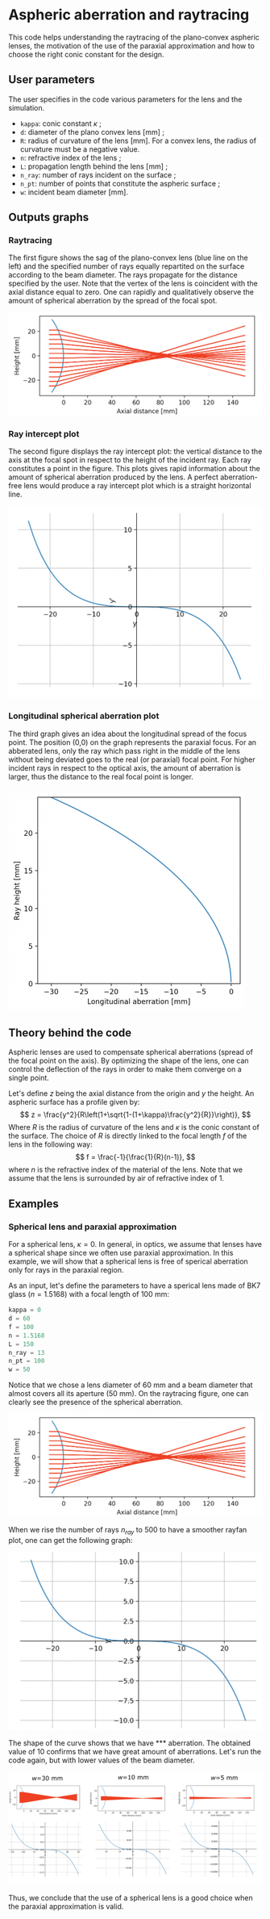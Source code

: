 # Aspheric aberration and raytracing

This code helps understanding the raytracing of the plano-convex aspheric lenses, the motivation of the use of the paraxial approximation and how to choose the right conic constant for the design.

## User parameters

The user specifies in the code various parameters for the lens and the simulation.

- `kappa`: conic constant $\kappa$ ;
- `d`: diameter of the plano convex lens [mm] ;
- `R`: radius of curvature of the lens [mm]. For a convex lens, the radius of curvature must be a negative value.
- `n`: refractive index of the lens ;
- `L`: propagation length behind the lens [mm] ;
- `n_ray`: number of rays incident on the surface ;
- `n_pt`: number of points that constitute the aspheric surface ;
- `w`: incident beam diameter [mm].



## Outputs graphs

### Raytracing

The first figure shows the sag of the plano-convex lens (blue line on the left) and the specified number of rays equally repartited on the surface according to the beam diameter. The rays propagate for the distance specified by the user. Note that the vertex of the lens is coincident with the axial distance equal to zero. One can rapidly and qualitatively observe the amount of spherical aberration by the spread of the focal spot.

<img src="images/raytracing_spheric.png" alt="raytracing_spheric" style="zoom:50%;" />



### Ray intercept plot

The second figure displays the ray intercept plot: the vertical distance to the axis at the focal spot in respect to the height of the incident ray. Each ray constitutes a point in the figure. This plots gives rapid information about the amount of spherical aberration produced by the lens. A perfect aberration-free lens would produce a ray intercept plot which is a straight horizontal line. 

<img src="images/rayfanplot.png" alt="rayfanplot" style="zoom:50%;" />

### Longitudinal spherical aberration plot

The third graph gives an idea about the longitudinal spread of the focus point. The position (0,0) on the graph represents the paraxial focus. For an abberated lens, only the ray which pass right in the middle of the lens without being deviated goes to the real (or paraxial) focal point. For higher incident rays in respect to the optical axis, the amount of aberration is larger, thus the distance to the real focal point is longer.

### <img src="images/longitudinal_aberration.png" alt="longitudinal_aberration" style="zoom:50%;" /> 

## Theory behind the code

Aspheric lenses are used to compensate spherical aberrations (spread of the focal point on the axis). By optimizing the shape of the lens, one can control the deflection of the rays in order to make them converge on a single point. 

Let's define $z$ being the axial distance from the origin and $y$ the height. An aspheric surface has a profile given by:
$$
z = \frac{y^2}{R\left(1+\sqrt{1-(1+\kappa)\frac{y^2}{R}}\right)},
$$
Where $R$ is the radius of curvature of the lens and $\kappa$ is the conic constant of the surface. The choice of $R$ is directly linked to the focal length $f$ of the lens in the following way:
$$
f = \frac{-1}{\frac{1}{R}(n-1)},
$$
where $n$ is the refractive index of the material of the lens. Note that we assume that the lens is surrounded by air of refractive index of 1. 



## Examples

### Spherical lens and paraxial approximation

For a spherical lens, $\kappa=0$. In general, in optics, we assume that lenses have a spherical shape since we often use paraxial approximation. In this example, we will show that a spherical lens is free of sperical aberration only for rays in the paraxial region. 

As an input, let's define the parameters to have a sperical lens made of BK7 glass ($n=1.5168$) with a focal length of 100 mm:

```python
kappa = 0
d = 60
f = 100
n = 1.5168
L = 150
n_ray = 13
n_pt = 100
w = 50
```

Notice that we chose a lens diameter of 60 mm and a beam diameter that almost covers all its aperture (50 mm). On the raytracing figure, one can clearly see the presence of the spherical aberration.

<img src="images/raytracing_spheric.png" alt="raytracing_spheric" style="zoom:50%;" />



When we rise the number of rays $n_{ray}$ to 500 to have a smoother rayfan plot, one can get the following graph:

<img src="images/rayfanplot_spheric.png" alt="rayfanplot_spheric" style="zoom:50%;" /> 

The shape of the curve shows that we have *** aberration. The obtained value of 10 confirms that we have great amount of aberrations. Let's run the code again, but with lower values of the beam diameter.

<img src="images/spheric_beam_diameter.png"  />

Thus, we conclude that the use of a spherical lens is a good choice when the paraxial approximation is valid.

